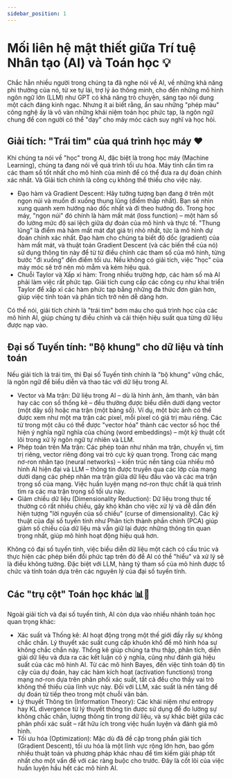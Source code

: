 ```yaml
---
sidebar_position: 1
---
```


# Mối liên hệ mật thiết giữa Trí tuệ Nhân tạo (AI) và Toán học 💡

Chắc hẳn nhiều người trong chúng ta đã nghe nói về AI, về những khả năng phi thường của nó, từ xe tự lái, trợ lý ảo thông minh, cho đến những mô hình ngôn ngữ lớn (LLM) như GPT có khả năng trò chuyện, sáng tạo nội dung một cách đáng kinh ngạc. Nhưng ít ai biết rằng, ẩn sau những "phép màu" công nghệ ấy là vô vàn những khái niệm toán học phức tạp, là ngôn ngữ chung để con người có thể "dạy" cho máy móc cách suy nghĩ và học hỏi.

## Giải tích: "Trái tim" của quá trình học máy ❤️
Khi chúng ta nói về "học" trong AI, đặc biệt là trong học máy (Machine Learning), chúng ta đang nói về quá trình tối ưu hóa. Máy tính cần tìm ra các tham số tốt nhất cho mô hình của mình để có thể đưa ra dự đoán chính xác nhất. Và Giải tích chính là công cụ không thể thiếu cho việc này.

- Đạo hàm và Gradient Descent: Hãy tưởng tượng bạn đang ở trên một ngọn núi và muốn đi xuống thung lũng (điểm thấp nhất). Bạn sẽ nhìn xung quanh xem hướng nào dốc nhất và đi theo hướng đó. Trong học máy, "ngọn núi" đó chính là hàm mất mát (loss function) – một hàm số đo lường mức độ sai lệch giữa dự đoán của mô hình và thực tế. "Thung lũng" là điểm mà hàm mất mát đạt giá trị nhỏ nhất, tức là mô hình dự đoán chính xác nhất. Đạo hàm cho chúng ta biết độ dốc (gradient) của hàm mất mát, và thuật toán Gradient Descent (và các biến thể của nó) sử dụng thông tin này để từ từ điều chỉnh các tham số của mô hình, từng bước "đi xuống" đến điểm tối ưu. Nếu không có giải tích, việc "học" của máy móc sẽ trở nên mò mẫm và kém hiệu quả.
- Chuỗi Taylor và Xấp xỉ hàm: Trong nhiều trường hợp, các hàm số mà AI phải làm việc rất phức tạp. Giải tích cung cấp các công cụ như khai triển Taylor để xấp xỉ các hàm phức tạp bằng những đa thức đơn giản hơn, giúp việc tính toán và phân tích trở nên dễ dàng hơn.

Có thể nói, giải tích chính là "trái tim" bơm máu cho quá trình học của các mô hình AI, giúp chúng tự điều chỉnh và cải thiện hiệu suất qua từng dữ liệu được nạp vào.

## Đại số Tuyến tính: "Bộ khung" cho dữ liệu và tính toán
Nếu giải tích là trái tim, thì Đại số Tuyến tính chính là "bộ khung" vững chắc, là ngôn ngữ để biểu diễn và thao tác với dữ liệu trong AI.

- Vector và Ma trận: Dữ liệu trong AI – dù là hình ảnh, âm thanh, văn bản hay các con số thống kê – đều thường được biểu diễn dưới dạng vector (một dãy số) hoặc ma trận (một bảng số). Ví dụ, một bức ảnh có thể được xem như một ma trận các pixel, mỗi pixel có giá trị màu riêng. Các từ trong một câu có thể được "vector hóa" thành các vector số học thể hiện ý nghĩa ngữ nghĩa của chúng (word embeddings) – một kỹ thuật cốt lõi trong xử lý ngôn ngữ tự nhiên và LLM.
- Phép toán trên Ma trận: Các phép toán như nhân ma trận, chuyển vị, tìm trị riêng, vector riêng đóng vai trò cực kỳ quan trọng. Trong các mạng nơ-ron nhân tạo (neural networks) – kiến trúc nền tảng của nhiều mô hình AI hiện đại và LLM – thông tin được truyền qua các lớp của mạng dưới dạng các phép nhân ma trận giữa dữ liệu đầu vào và các ma trận trọng số của mạng. Việc huấn luyện mạng nơ-ron thực chất là quá trình tìm ra các ma trận trọng số tối ưu này.
- Giảm chiều dữ liệu (Dimensionality Reduction): Dữ liệu trong thực tế thường có rất nhiều chiều, gây khó khăn cho việc xử lý và dễ dẫn đến hiện tượng "lời nguyền của số chiều" (curse of dimensionality). Các kỹ thuật của đại số tuyến tính như Phân tích thành phần chính (PCA) giúp giảm số chiều của dữ liệu mà vẫn giữ lại được những thông tin quan trọng nhất, giúp mô hình hoạt động hiệu quả hơn.

Không có đại số tuyến tính, việc biểu diễn dữ liệu một cách có cấu trúc và thực hiện các phép biến đổi phức tạp trên đó để AI có thể "hiểu" và xử lý sẽ là điều không tưởng. Đặc biệt với LLM, hàng tỷ tham số của mô hình được tổ chức và tính toán dựa trên các nguyên lý của đại số tuyến tính.

## Các "trụ cột" Toán học khác 📊🎲

Ngoài giải tích và đại số tuyến tính, AI còn dựa vào nhiều nhánh toán học quan trọng khác:
- Xác suất và Thống kê: AI hoạt động trong một thế giới đầy rẫy sự không chắc chắn. Lý thuyết xác suất cung cấp khuôn khổ để mô hình hóa sự không chắc chắn này. Thống kê giúp chúng ta thu thập, phân tích, diễn giải dữ liệu và đưa ra các kết luận có ý nghĩa, cũng như đánh giá hiệu suất của các mô hình AI. Từ các mô hình Bayes, đến việc tính toán độ tin cậy của dự đoán, hay các hàm kích hoạt (activation functions) trong mạng nơ-ron dựa trên phân phối xác suất, tất cả đều cho thấy vai trò không thể thiếu của lĩnh vực này. Đối với LLM, xác suất là nền tảng để dự đoán từ tiếp theo trong một chuỗi văn bản.
- Lý thuyết Thông tin (Information Theory): Các khái niệm như entropy hay KL divergence từ lý thuyết thông tin được sử dụng để đo lường sự không chắc chắn, lượng thông tin trong dữ liệu, và sự khác biệt giữa các phân phối xác suất – rất hữu ích trong việc huấn luyện và đánh giá mô hình.
- Tối ưu hóa (Optimization): Mặc dù đã đề cập trong phần giải tích (Gradient Descent), tối ưu hóa là một lĩnh vực rộng lớn hơn, bao gồm nhiều thuật toán và phương pháp khác nhau để tìm kiếm giải pháp tốt nhất cho một vấn đề với các ràng buộc cho trước. Đây là cốt lõi của việc huấn luyện hầu hết các mô hình AI.
